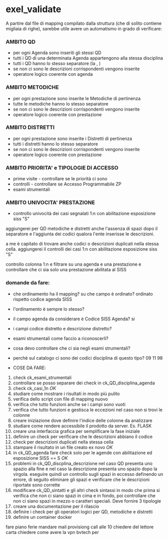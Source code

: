 # exel_validate

A partire dal file di mapping compilato dalla struttura (che di solito contiene migliaia di righe), sarebbe utile avere un automatismo in grado di verificare:

### AMBITO QD
- per ogni Agenda sono inseriti gli stessi QD
- tutti i QD di una determinata Agenda appartengono alla stessa disciplina
- tutti i QD hanno lo stesso separatore (la , )
- se non ci sono le descrizioni corrispondenti vengono inserite
- operatore logico coerente con agenda

### AMBITO METODICHE
- per ogni prestazione sono inserite le Metodiche di pertinenza
- tutte le metodiche hanno lo stesso separatore
- se non ci sono le descrizioni corrispondenti vengono inserite
- operatore logico coerente con prestazione

### AMBITO DISTRETTI
- per ogni prestazione sono inserite i Distretti di pertinenza
- tutti i distretti hanno lo stesso separatore
- se non ci sono le descrizioni corrispondenti vengono inserite
- operatore logico coerente con prestazione

### AMBITO PRIORITA' e TIPOLOGIE DI ACCESSO
- prime visite - controllare se le priorità ci sono
- controlli - controllare se Accesso Programmabile ZP
- esami strumentali

### AMBITO UNIVOCITA' PRESTAZIONE
- controllo univocità dei casi segnalati 1:n con abilitazione esposizione siss "S"


aggiungerei per QD metodiche e distretti anche l'assenza di spazi dopo il separatore e l'aggiunta dei codici qualora l'ente inserisse le descrizioni.

a me è capitato di trovare anche codici o descrizioni duplicati nella stessa cella.
aggiungerei il controlli dei casi 1:n con abilitazione esposizione siss "S"

controllo colonna 1:n e filtrare su una agenda e una prestazione e controllare che ci sia solo una prestazione abilitata al SISS

### domande da fare:

- che ordinamento ha il mapping? su che campo è ordinato? ordinato rispetto codice agenda SISS
- l'ordinamento è sempre lo stesso?
- il campo agenda da considerare è Codice SISS Agenda? si
- i campi codice distretto e descrizione distretto?
- esami strumentali come faccio a riconoscerli? 
- cosa devo controllare che ci sia negli esami strumentali?
- perchè sul catalogo ci sono dei codici disciplina di questo tipo? 
09
11
98 


- COSE DA FARE:
1. check ck_esami_strumentali
2. controllare se posso separare dei check in ck_QD_disciplina_agenda
3. check ck_casi_1n $OK$
4. studiare come mostrare i risultati in modo più pulito
5. verifica dello script con file di mapping nuovo
6. verifica che tutto funzioni anche se i campi sono vuoti
7. verifica che tutto funzioni e gestisca le eccezioni nel caso non si trovi le colonne
8. creare iniziazione dove definire l'indice delle colonne da analizzare
9. studiare come rendere accessibile il prodotto da server. Es. FLASK
10. creare una interfaccia grafica per semplificare la fase iniziale
11. definire un check per verificare che le descrizioni abbiano il codice
12. check per descrizioni duplicati nella stessa cella
13. stampare il risultato in un file creato ex novo $OK$
14. in ck_QD_agenda fare check solo per le agende con abilitazione ed esposizione SISS == S $OK$
15. problemi in ck_QD_discplina_descrizione nel caso QD presenta uno spazio alla fine e nel caso la descrizione presenta uno spazio dopo la virgola. eseguire quindi un controllo sugli spazi in eccesso definendo un errore, di seguito eliminare gli spazi e verificare che le descrizioni riportate sono corrette
16. modificare ck_QD_sintatti e gli altri check sintassi in modo che prima si verifica che non ci siano spazi in cima e in fondo, poi controllare che non ci siano spazi in mezzo o caratteri speciali. Deve fornire 3 tipologie
17. creare una documentazione per il rilascio
18. definire i check per gli operatori logici per QD, metodiche e distretti 
19. definire un container docker

fare piano ferie
mandare mail provisiong
call alle 10
chiedere del lettore carta
chiedere come avere la vpn bvtech per 